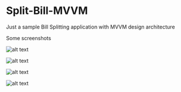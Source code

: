 # Split-Bill-MVVM
Just a sample Bill Splitting application with MVVM design architecture

Some screenshots

![alt text](https://user-images.githubusercontent.com/16557921/50397476-9baff680-0796-11e9-8289-91f9b8a38b75.png)

![alt text](https://user-images.githubusercontent.com/16557921/50397477-9baff680-0796-11e9-9f54-138221001817.png)

![alt text](https://user-images.githubusercontent.com/16557921/50397493-bedaa600-0796-11e9-8f36-21060f165016.png)

![alt text](https://user-images.githubusercontent.com/16557921/50397495-bf733c80-0796-11e9-8dc6-5e7bb9b2b1ee.png)
